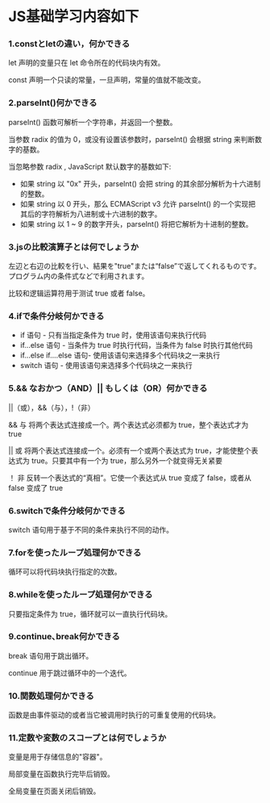 # JS基础学习内容如下
### 1.constとletの違い，何かできる
let 声明的变量只在 let 命令所在的代码块内有效。

const 声明一个只读的常量，一旦声明，常量的值就不能改变。

### 2.parseInt()何かできる

parseInt() 函数可解析一个字符串，并返回一个整数。

当参数 radix 的值为 0，或没有设置该参数时，parseInt() 会根据 string 来判断数字的基数。

当忽略参数 radix , JavaScript 默认数字的基数如下:

+ 如果 string 以 "0x" 开头，parseInt() 会把 string 的其余部分解析为十六进制的整数。
+ 如果 string 以 0 开头，那么 ECMAScript v3 允许 parseInt() 的一个实现把其后的字符解析为八进制或十六进制的数字。
+ 如果 string 以 1 ~ 9 的数字开头，parseInt() 将把它解析为十进制的整数。

### 3.jsの比較演算子とは何でしょうか
左辺と右辺の比較を行い、結果を"true"または“false”で返してくれるものです。プログラム内の条件式などで利用されます。

比较和逻辑运算符用于测试 true 或者 false。
 
### 4.ifで条件分岐何かできる
* if 语句 - 只有当指定条件为 true 时，使用该语句来执行代码
* if...else 语句 - 当条件为 true 时执行代码，当条件为 false 时执行其他代码
* if...else if....else 语句- 使用该语句来选择多个代码块之一来执行
* switch 语句 - 使用该语句来选择多个代码块之一来执行

### 5.&& なおかつ（AND）|| もしくは（OR）何かできる
||（或），&&（与），!（非）

&&	与	将两个表达式连接成一个。两个表达式必须都为 true，整个表达式才为 true

||	或	将两个表达式连接成一个。必须有一个或两个表达式为 true，才能使整个表达式为 true。只要其中有一个为 true，那么另外一个就变得无关紧要

！	非	反转一个表达式的“真相”。它使一个表达式从 true 变成了 false，或者从 false 变成了 true

### 6.switchで条件分岐何かできる
switch 语句用于基于不同的条件来执行不同的动作。
### 7.forを使ったループ処理何かできる
循环可以将代码块执行指定的次数。

### 8.whileを使ったループ処理何かできる
只要指定条件为 true，循环就可以一直执行代码块。
### 9.continue､break何かできる
break 语句用于跳出循环。

continue 用于跳过循环中的一个迭代。
### 10.関数処理何かできる
函数是由事件驱动的或者当它被调用时执行的可重复使用的代码块。

### 11.定数や変数のスコープとは何でしょうか
变量是用于存储信息的"容器"。

局部变量在函数执行完毕后销毁。

全局变量在页面关闭后销毁。
